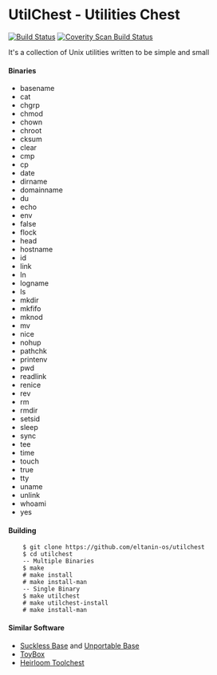 # UtilChest - Utilities Chest

[![Build Status](https://travis-ci.org/eltanin-os/utilchest.svg?branch=master)](https://travis-ci.org/eltanin-os/utilchest) [![Coverity Scan Build Status](https://img.shields.io/coverity/scan/13660.svg)](https://scan.coverity.com/projects/eltanin-os-utilchest)

It's a collection of Unix utilities written to be simple and small

#### Binaries
* basename
* cat
* chgrp
* chmod
* chown
* chroot
* cksum
* clear
* cmp
* cp
* date
* dirname
* domainname
* du
* echo
* env
* false
* flock
* head
* hostname
* id
* link
* ln
* logname
* ls
* mkdir
* mkfifo
* mknod
* mv
* nice
* nohup
* pathchk
* printenv
* pwd
* readlink
* renice
* rev
* rm
* rmdir
* setsid
* sleep
* sync
* tee
* time
* touch
* true
* tty
* uname
* unlink
* whoami
* yes

#### Building
```
	$ git clone https://github.com/eltanin-os/utilchest
	$ cd utilchest
	-- Multiple Binaries
	$ make
	# make install
	# make install-man
	-- Single Binary
	$ make utilchest
	# make utilchest-install
	# make install-man
```

#### Similar Software
* [Suckless Base](http://core.suckless.org/sbase) and [Unportable Base](http://core.suckless.org/ubase)
* [ToyBox](http://landley.net/toybox/about.html)
* [Heirloom Toolchest](http://heirloom.sourceforge.net/tools.html)
